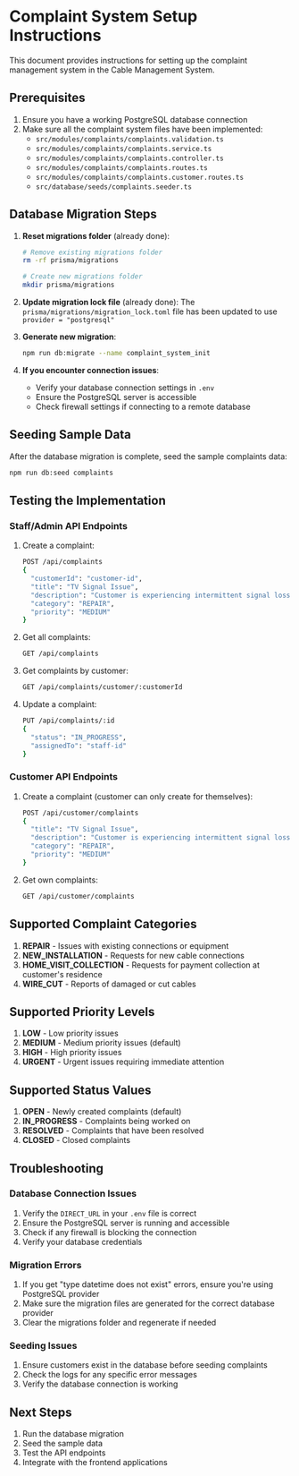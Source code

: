 # Complaint System Setup Instructions

This document provides instructions for setting up the complaint management system in the Cable Management System.

## Prerequisites

1. Ensure you have a working PostgreSQL database connection
2. Make sure all the complaint system files have been implemented:
   - `src/modules/complaints/complaints.validation.ts`
   - `src/modules/complaints/complaints.service.ts`
   - `src/modules/complaints/complaints.controller.ts`
   - `src/modules/complaints/complaints.routes.ts`
   - `src/modules/complaints/complaints.customer.routes.ts`
   - `src/database/seeds/complaints.seeder.ts`

## Database Migration Steps

1. **Reset migrations folder** (already done):

   ```bash
   # Remove existing migrations folder
   rm -rf prisma/migrations

   # Create new migrations folder
   mkdir prisma/migrations
   ```

2. **Update migration lock file** (already done):
   The `prisma/migrations/migration_lock.toml` file has been updated to use `provider = "postgresql"`

3. **Generate new migration**:

   ```bash
   npm run db:migrate --name complaint_system_init
   ```

4. **If you encounter connection issues**:
   - Verify your database connection settings in `.env`
   - Ensure the PostgreSQL server is accessible
   - Check firewall settings if connecting to a remote database

## Seeding Sample Data

After the database migration is complete, seed the sample complaints data:

```bash
npm run db:seed complaints
```

## Testing the Implementation

### Staff/Admin API Endpoints

1. Create a complaint:

   ```bash
   POST /api/complaints
   {
     "customerId": "customer-id",
     "title": "TV Signal Issue",
     "description": "Customer is experiencing intermittent signal loss",
     "category": "REPAIR",
     "priority": "MEDIUM"
   }
   ```

2. Get all complaints:

   ```bash
   GET /api/complaints
   ```

3. Get complaints by customer:

   ```bash
   GET /api/complaints/customer/:customerId
   ```

4. Update a complaint:
   ```bash
   PUT /api/complaints/:id
   {
     "status": "IN_PROGRESS",
     "assignedTo": "staff-id"
   }
   ```

### Customer API Endpoints

1. Create a complaint (customer can only create for themselves):

   ```bash
   POST /api/customer/complaints
   {
     "title": "TV Signal Issue",
     "description": "Customer is experiencing intermittent signal loss",
     "category": "REPAIR",
     "priority": "MEDIUM"
   }
   ```

2. Get own complaints:
   ```bash
   GET /api/customer/complaints
   ```

## Supported Complaint Categories

1. **REPAIR** - Issues with existing connections or equipment
2. **NEW_INSTALLATION** - Requests for new cable connections
3. **HOME_VISIT_COLLECTION** - Requests for payment collection at customer's residence
4. **WIRE_CUT** - Reports of damaged or cut cables

## Supported Priority Levels

1. **LOW** - Low priority issues
2. **MEDIUM** - Medium priority issues (default)
3. **HIGH** - High priority issues
4. **URGENT** - Urgent issues requiring immediate attention

## Supported Status Values

1. **OPEN** - Newly created complaints (default)
2. **IN_PROGRESS** - Complaints being worked on
3. **RESOLVED** - Complaints that have been resolved
4. **CLOSED** - Closed complaints

## Troubleshooting

### Database Connection Issues

1. Verify the `DIRECT_URL` in your `.env` file is correct
2. Ensure the PostgreSQL server is running and accessible
3. Check if any firewall is blocking the connection
4. Verify your database credentials

### Migration Errors

1. If you get "type datetime does not exist" errors, ensure you're using PostgreSQL provider
2. Make sure the migration files are generated for the correct database provider
3. Clear the migrations folder and regenerate if needed

### Seeding Issues

1. Ensure customers exist in the database before seeding complaints
2. Check the logs for any specific error messages
3. Verify the database connection is working

## Next Steps

1. Run the database migration
2. Seed the sample data
3. Test the API endpoints
4. Integrate with the frontend applications
